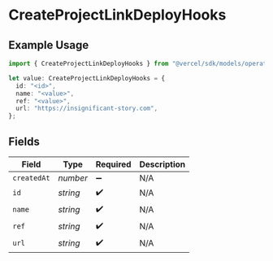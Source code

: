 # CreateProjectLinkDeployHooks

## Example Usage

```typescript
import { CreateProjectLinkDeployHooks } from "@vercel/sdk/models/operations/createproject.js";

let value: CreateProjectLinkDeployHooks = {
  id: "<id>",
  name: "<value>",
  ref: "<value>",
  url: "https://insignificant-story.com",
};
```

## Fields

| Field              | Type               | Required           | Description        |
| ------------------ | ------------------ | ------------------ | ------------------ |
| `createdAt`        | *number*           | :heavy_minus_sign: | N/A                |
| `id`               | *string*           | :heavy_check_mark: | N/A                |
| `name`             | *string*           | :heavy_check_mark: | N/A                |
| `ref`              | *string*           | :heavy_check_mark: | N/A                |
| `url`              | *string*           | :heavy_check_mark: | N/A                |